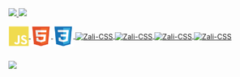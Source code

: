 <div>
  <a href="https://github.com/MatheusF3lipe">
  <img height="180em" src="https://github-readme-stats.vercel.app/api?username=lopix320&show_icons=true&theme=radical&include_all_commits=true&count_private=true"/>
  <img height="180em" src="https://github-readme-stats.vercel.app/api/top-langs/?username=lopix320&layout=compact&langs_count=7&theme=radical "/>
</div>
  
  <div style="display: inline_block"><br>
  <img align="center" alt="Zali-Js" height="40" width="40" src="https://raw.githubusercontent.com/devicons/devicon/master/icons/javascript/javascript-plain.svg">
  <img align="center" alt="Zali-HTML" height="40" width="40" src="https://raw.githubusercontent.com/devicons/devicon/master/icons/html5/html5-original.svg">
  <img align="center" alt="Zali-CSS" height="40" width="40" src="https://raw.githubusercontent.com/devicons/devicon/master/icons/css3/css3-original.svg">
  <img align="center" alt="Zali-CSS" height="40" width="40" src="https://cdn.jsdelivr.net/gh/devicons/devicon/icons/nodejs/nodejs-original-wordmark.svg">
  <img align="center" alt="Zali-CSS" height="40" width="40" src="https://cdn.jsdelivr.net/gh/devicons/devicon/icons/react/react-original-wordmark.svg"> 
  <img align="center" alt="Zali-CSS" height="40" width="40" src="https://cdn.jsdelivr.net/gh/devicons/devicon/icons/python/python-original.svg">   
  <img align="center" alt="Zali-CSS" height="40" width="40" src="https://cdn.jsdelivr.net/gh/devicons/devicon/icons/java/java-original-wordmark.svg">  
</div>
  
  ##
 <div>
   <a href="https://www.linkedin.com/in/matheus-felipe-7aa2641b1/" target="_blank"><img src="https://img.shields.io/badge/-LinkedIn-%230077B5?style=for-the-badge&logo=linkedin&logoColor=white" target="_blank"></a> 
  </div>

<!-- <h1 align='center'>
 Olá! Seja bem vindo ao meu Github ☺️
</h1>

<p align='center'>
  <a target="_blank" href="https://www.linkedin.com/in/gabriel-lopes-a6728819b/">
    <img src="https://img.shields.io/badge/linkedin-%230077B5.svg?&style=for-the-badge&logo=linkedin&logoColor=white" />
  </a>&nbsp;
 

</p>

<h1 align='center'>
 Skills:
 </h1>
 
<div align='center'>
 <img style="margin-right:1em;" src="https://img.shields.io/badge/-java-yellow" />
  <br>
<img style="margin-right:1em;" src="https://img.shields.io/static/v1?label=&message=MySQL&color=blue" />
  <br>
<img style="margin-right:1em;" src="https://img.shields.io/static/v1?label=&message=CSS&color=blue" />
  <br>
<img style="margin-right:1em;" src="https://img.shields.io/static/v1?label=&message=HTML&color=orange" />
  <br>
<img style="margin-right:1em;" src="https://img.shields.io/static/v1?label=&message=GIT&color=brown" />
  <br>
<img style="margin-right:1em;" src="https://img.shields.io/static/v1?label=&message=Javascript&color=yellow" />
</div>

 <p align='right'><small><i>~não sejamos que nem abelhas!</i></small></p>
 -->
